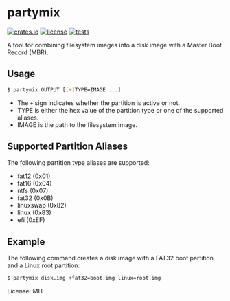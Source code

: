 # partymix

[![crates.io](https://img.shields.io/crates/v/partymix)](https://crates.io/crates/partymix)
[![license](https://img.shields.io/badge/license-MIT-blue.svg)](LICENSE)
[![tests](https://github.com/pyx-cvm/partymix/actions/workflows/cargo-test.yml/badge.svg)](https://github.com/pyx-cvm/partymix/actions/workflows/cargo-test.yml)

A tool for combining filesystem images into a disk image with a Master Boot Record (MBR).

## Usage

```bash
$ partymix OUTPUT [[+]TYPE=IMAGE ...]
```

* The `+` sign indicates whether the partition is active or not.
* TYPE is either the hex value of the partition type or one of the supported aliases.
* IMAGE is the path to the filesystem image.

## Supported Partition Aliases

The following partition type aliases are supported:

- fat12 (0x01)
- fat16 (0x04)
- ntfs (0x07)
- fat32 (0x0B)
- linuxswap (0x82)
- linux (0x83)
- efi (0xEF)

## Example

The following command creates a disk image with a FAT32 boot partition and
a Linux root partition:

```bash
$ partymix disk.img +fat32=boot.img linux=root.img
```

License: MIT
